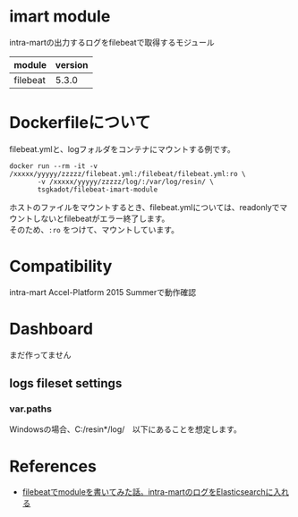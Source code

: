 # imart module

intra-martの出力するログをfilebeatで取得するモジュール

| module | version |
|-------|----------|
| filebeat | 5.3.0 |


# Dockerfileについて

filebeat.ymlと、logフォルダをコンテナにマウントする例です。

```
docker run --rm -it -v /xxxxx/yyyyy/zzzzz/filebeat.yml:/filebeat/filebeat.yml:ro \
       -v /xxxxx/yyyyy/zzzzz/log/:/var/log/resin/ \
       tsgkadot/filebeat-imart-module
```

ホストのファイルをマウントするとき、filebeat.ymlについては、readonlyでマウントしないとfilebeatがエラー終了します。  
そのため、`:ro` をつけて、マウントしています。


# Compatibility

intra-mart Accel-Platform 2015 Summerで動作確認

# Dashboard

まだ作ってません

## logs fileset settings

### var.paths

Windowsの場合、C:/resin*/log/　以下にあることを想定します。



# References

- [filebeatでmoduleを書いてみた話。intra-martのログをElasticsearchに入れる](http://qiita.com/tsgkdt/items/14d2fadc7e457c2c3646)
